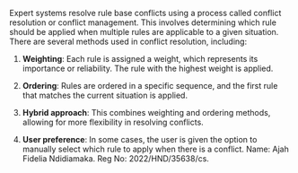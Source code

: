 Expert systems resolve rule base conflicts using a process called conflict resolution or conflict management. This involves determining which rule should be applied when multiple rules are applicable to a given situation. There are several methods used in conflict resolution, including:

1. **Weighting**: Each rule is assigned a weight, which represents its importance or reliability. The rule with the highest weight is applied.

2. **Ordering**: Rules are ordered in a specific sequence, and the first rule that matches the current situation is applied.

3. **Hybrid approach**: This combines weighting and ordering methods, allowing for more flexibility in resolving conflicts.

4. **User preference**: In some cases, the user is given the option to manually select which rule to apply when there is a conflict.
Name: Ajah Fidelia Ndidiamaka.
Reg No: 2022/HND/35638/cs.
